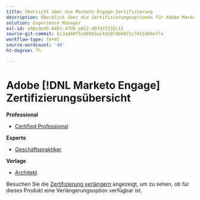 ```yaml
---
title: Übersicht über die Marketo Engage-Zertifizierung
description: Überblick über die Zertifizierungsoptionen für Adobe Marketo Engage
solution: Experience Manager
exl-id: e86c3ed5-84b1-47d5-a852-d87d3f232c11
source-git-commit: bc3ad48f5c48943a14d1974b0971c74154b9ef7a
workflow-type: tm+mt
source-wordcount: '40'
ht-degree: 7%

---
```


# Adobe [!DNL Marketo Engage] Zertifizierungsübersicht

**Professional**

* [Certified Professional](/help/certifications/ame/ame-p.md) <!--AD0-E555-->

**Experte**

* [Geschäftspraktiker](/help/certifications/ame/ame-e-business.md) <!--AD0-E559-->

**Vorlage**

* [Architekt](/help/certifications/ame/ame-m-architect.md) <!--AD0-E556-->

Besuchen Sie die [Zertifizierung verlängern](/help/certifications/renew.md) angezeigt, um zu sehen, ob für dieses Produkt eine Verlängerungsoption verfügbar ist.
